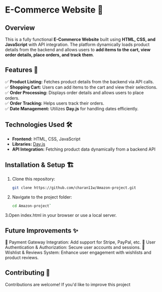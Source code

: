 # E-Commerce Website 🛒  

## Overview  
This is a fully functional **E-Commerce Website** built using **HTML, CSS, and JavaScript** with API integration. The platform dynamically loads product details from the backend and allows users to **add items to the cart, view order details, place orders, and track them**.  

## Features 🚀  
✅ **Product Listing:** Fetches product details from the backend via API calls.  
✅ **Shopping Cart:** Users can add items to the cart and view their selections.  
✅ **Order Processing:** Displays order details and allows users to place orders.  
✅ **Order Tracking:** Helps users track their orders.  
✅ **Date Management:** Utilizes **Day.js** for handling dates efficiently.  

## Technologies Used 🛠️  
- **Frontend:** HTML, CSS, JavaScript  
- **Libraries:** [Day.js](https://day.js.org/)  
- **API Integration:** Fetching product data dynamically from a backend API  

## Installation & Setup 🏗️  
1. Clone this repository:  
   ```sh
   git clone https://github.com/charan11w/Amazon-project.git
2. Navigate to the project folder:  
   ```sh
   cd Amazon-project`
3.Open index.html in your browser or use a local server.

## Future Improvements ✨
🔹 Payment Gateway Integration: Add support for Stripe, PayPal, etc.
🔹 User Authentication & Authorization: Secure user accounts and sessions.
🔹 Wishlist & Reviews System: Enhance user engagement with wishlists and product reviews.

## Contributing 🤝
Contributions are welcome! If you'd like to improve this project
   
